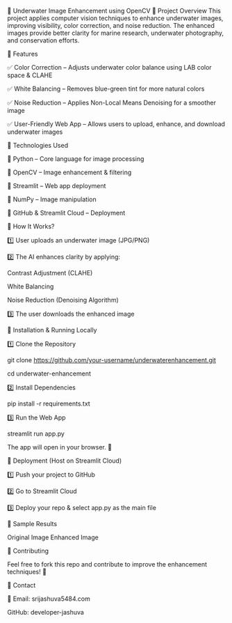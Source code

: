 🌊 Underwater Image Enhancement using OpenCV 🚀 Project Overview This project applies computer vision techniques to enhance underwater images, improving visibility, color correction, and noise reduction. The enhanced images provide better clarity for marine research, underwater photography, and conservation efforts.

📌 Features

  ✅ Color Correction – Adjusts underwater color balance using LAB color space & CLAHE

  ✅ White Balancing – Removes blue-green tint for more natural colors

  ✅ Noise Reduction – Applies Non-Local Means Denoising for a smoother image

  ✅ User-Friendly Web App – Allows users to upload, enhance, and download underwater images

📌 Technologies Used

🔹 Python – Core language for image processing

🔹 OpenCV – Image enhancement & filtering

🔹 Streamlit – Web app deployment

🔹 NumPy – Image manipulation

🔹 GitHub & Streamlit Cloud – Deployment

📌 How It Works?

1️⃣ User uploads an underwater image (JPG/PNG)

2️⃣ The AI enhances clarity by applying:

   Contrast Adjustment (CLAHE)

   White Balancing

   Noise Reduction (Denoising Algorithm)
   
3️⃣ The user downloads the enhanced image

📌 Installation & Running Locally

1️⃣ Clone the Repository

  git clone https://github.com/your-username/underwaterenhancement.git
  
  cd underwater-enhancement
  
2️⃣ Install Dependencies

  pip install -r requirements.txt
  
3️⃣ Run the Web App

  streamlit run app.py
  
The app will open in your browser. 🎯

📌 Deployment (Host on Streamlit Cloud)

1️⃣ Push your project to GitHub

2️⃣ Go to Streamlit Cloud

3️⃣ Deploy your repo & select app.py as the main file

📌 Sample Results

Original Image Enhanced Image

📌 Contributing

Feel free to fork this repo and contribute to improve the enhancement techniques! 🚀

📌 Contact

📧 Email: srijashuva5484.com 

GitHub: developer-jashuva
